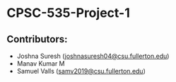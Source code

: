 # CPSC-535-Project-1

## Contributors: 
* Joshna Suresh (joshnasuresh04@csu.fullerton.edu)
* Manav Kumar M
* Samuel Valls (samv2019@csu.fullerton.edu)
